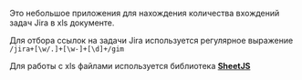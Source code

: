 Это небольшое приложения для нахождения количества вхождений задач Jira в xls документе.

Для отбора ссылок на задачи Jira используется регулярное выражение `/jira+[\w/.]+[\w-]+[\d]+/gim`

Для работы с xls файлами используется библиотека [**SheetJS**](https://github.com/SheetJS/sheetjs/blob/master/README.md)
